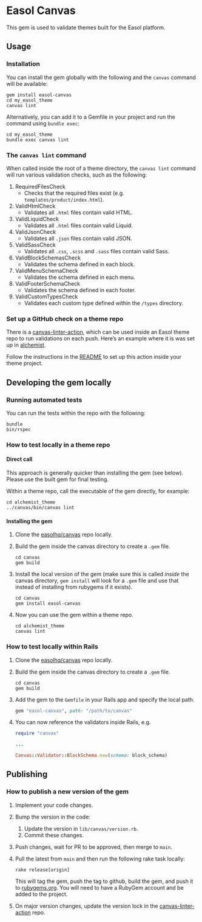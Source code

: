 # Easol Canvas

This gem is used to validate themes built for the Easol platform.

## Usage

### Installation
You can install the gem globally with the following and the `canvas` command will be available:

```
gem install easol-canvas
cd my_easol_theme
canvas lint
```

Alternatively, you can add it to a Gemfile in your project and run the command using `bundle exec`:

```
cd my_easol_theme
bundle exec canvas lint
```

### The `canvas lint` command

When called inside the root of a theme directory, the `canvas lint` command will run various validation checks, such as the following:

1. RequiredFilesCheck
    - Checks that the required files exist (e.g. `templates/product/index.html`).
2. ValidHtmlCheck
    - Validates all `.html` files contain valid HTML.
3. ValidLiquidCheck
    - Validates all `.html` files contain valid Liquid.
4. ValidJsonCheck
    - Validates all `.json` files contain valid JSON.
5. ValidSassCheck
    - Validates all `.css`, `.scss` and `.sass` files contain valid Sass.
6. ValidBlockSchemasCheck
    - Validates the schema defined in each block.
7. ValidMenuSchemaCheck
    - Validates the schema defined in each menu.
8. ValidFooterSchemaCheck
    - Validates the schema defined in each footer.
9. ValidCustomTypesCheck
    - Validates each custom type defined within the `/types` directory.

### Set up a GitHub check on a theme repo

There is a [canvas-linter-action](https://github.com/easolhq/canvas-linter-action), which can be used inside an Easol theme repo to run validations on each push. Here’s an example where it is was set up in [alchemist](https://github.com/easolhq/alchemist-theme/pull/38).

Follow the instructions in the [README](https://github.com/easolhq/canvas-linter-action/blob/main/README.md) to set up this action inside your theme project.

## Developing the gem locally

### Running automated tests
You can run the tests within the repo with the following:

```
bundle
bin/rspec
```

### How to test locally in a theme repo

#### Direct call

This approach is generally quicker than installing the gem (see below). Please use the built gem for final testing.

Within a theme repo, call the executable of the gem directly, for example:

```
cd alchemist_theme
../canvas/bin/canvas lint
```

#### Installing the gem

1. Clone the [easolhq/canvas](https://github.com/easolhq/canvas) repo locally.
2. Build the gem inside the canvas directory to create a `.gem` file.

    ```
    cd canvas
    gem build
    ```

3. Install the local version of the gem (make sure this is called *inside* the canvas directory, `gem install` will look for a `.gem` file and use that instead of installing from rubygems if it exists).

    ```
    cd canvas
    gem install easol-canvas
    ```

4. Now you can use the gem within a theme repo.

    ```
    cd alchemist_theme
    canvas lint
    ```

### How to test locally within Rails

1. Clone the [easolhq/canvas](https://github.com/easolhq/canvas) repo locally.
2. Build the gem inside the canvas directory to create a `.gem` file.

    ```
    cd canvas
    gem build
    ```

3. Add the gem to the `Gemfile` in your Rails app and specify the local path.

    ```ruby
    gem "easol-canvas", path: "/path/to/canvas"
    ```

4. You can now reference the validators inside Rails, e.g.

    ```ruby
    require "canvas"

    ...

    Canvas::Validator::BlockSchema.new(schema: block_schema)
    ```

## Publishing

### How to publish a new version of the gem

1. Implement your code changes.
2. Bump the version in the code:
    1. Update the version in `lib/canvas/version.rb`.
    2. Commit these changes.
3. Push changes, wait for PR to be approved, then merge to `main`.
4. Pull the latest from `main` and then run the following rake task locally:

    ```
    rake release[origin]
    ```
    This will tag the gem, push the tag to github, build the gem, and push it to [rubygems.org](http://rubygems.org). You will need to have a RubyGem account and be added to the project.
5. On major version changes, update the version lock in the [canvas-linter-action](https://github.com/easolhq/canvas-linter-action/blob/main/entrypoint.sh) repo.
